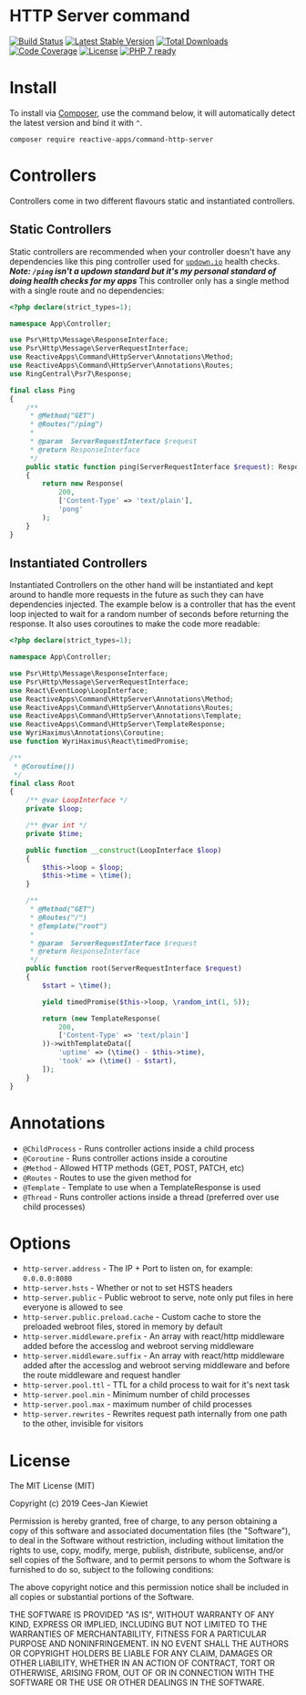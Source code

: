 # HTTP Server command

[![Build Status](https://travis-ci.com/reactive-apps/command-http-server.svg?branch=master)](https://travis-ci.com/reactive-apps/command-http-server)
[![Latest Stable Version](https://poser.pugx.org/reactive-apps/command-http-server/v/stable.png)](https://packagist.org/packages/reactive-apps/command-http-server)
[![Total Downloads](https://poser.pugx.org/reactive-apps/command-http-server/downloads.png)](https://packagist.org/packages/reactive-apps/command-http-server/stats)
[![Code Coverage](https://scrutinizer-ci.com/g/reactive-apps/command-http-server/badges/coverage.png?b=master)](https://scrutinizer-ci.com/g/reactive-apps/command-http-server/?branch=master)
[![License](https://poser.pugx.org/reactive-apps/command-http-server/license.png)](https://packagist.org/packages/reactive-apps/command-http-server)
[![PHP 7 ready](http://php7ready.timesplinter.ch/reactive-apps/command-http-server/badge.svg)](https://travis-ci.com/reactive-apps/command-http-server)

# Install

To install via [Composer](http://getcomposer.org/), use the command below, it will automatically detect the latest version and bind it with `^`.
 
```
composer require reactive-apps/command-http-server 
```

# Controllers

Controllers come in two different flavours static and instantiated controllers. 

## Static Controllers

Static controllers are recommended when your controller doesn't have any dependencies like this ping controller used for 
[`updown.io`](https://updown.io/r/rPWzd) health checks. ***Note: `/ping` isn't a updown standard but it's my personal 
standard of doing health checks for my apps*** This controller only has a single method with a single route and no
dependencies:

```php
<?php declare(strict_types=1);

namespace App\Controller;

use Psr\Http\Message\ResponseInterface;
use Psr\Http\Message\ServerRequestInterface;
use ReactiveApps\Command\HttpServer\Annotations\Method;
use ReactiveApps\Command\HttpServer\Annotations\Routes;
use RingCentral\Psr7\Response;

final class Ping
{
    /**
     * @Method("GET")
     * @Routes("/ping")
     *
     * @param  ServerRequestInterface $request
     * @return ResponseInterface
     */
    public static function ping(ServerRequestInterface $request): ResponseInterface
    {
        return new Response(
            200,
            ['Content-Type' => 'text/plain'],
            'pong'
        );
    }
}
```

## Instantiated Controllers

Instantiated Controllers on the other hand will be instantiated and kept around to handle more requests in the future 
as such they can have dependencies injected. The example below is a controller that has the event loop injected to wait 
for a random number of seconds before returning the response. It also uses coroutines to make the code more readable: 

```php
<?php declare(strict_types=1);

namespace App\Controller;

use Psr\Http\Message\ResponseInterface;
use Psr\Http\Message\ServerRequestInterface;
use React\EventLoop\LoopInterface;
use ReactiveApps\Command\HttpServer\Annotations\Method;
use ReactiveApps\Command\HttpServer\Annotations\Routes;
use ReactiveApps\Command\HttpServer\Annotations\Template;
use ReactiveApps\Command\HttpServer\TemplateResponse;
use WyriHaximus\Annotations\Coroutine;
use function WyriHaximus\React\timedPromise;

/**
 * @Coroutine())
 */
final class Root
{
    /** @var LoopInterface */
    private $loop;

    /** @var int */
    private $time;

    public function __construct(LoopInterface $loop)
    {
        $this->loop = $loop;
        $this->time = \time();
    }

    /**
     * @Method("GET")
     * @Routes("/")
     * @Template("root")
     *
     * @param  ServerRequestInterface $request
     * @return ResponseInterface
     */
    public function root(ServerRequestInterface $request)
    {
        $start = \time();

        yield timedPromise($this->loop, \random_int(1, 5));

        return (new TemplateResponse(
            200,
            ['Content-Type' => 'text/plain']
        ))->withTemplateData([
            'uptime' => (\time() - $this->time),
            'took' => (\time() - $start),
        ]);
    }
}

```

# Annotations

* `@ChildProcess` - Runs controller actions inside a child process
* `@Coroutine` - Runs controller actions inside a coroutine
* `@Method` - Allowed HTTP methods (GET, POST, PATCH, etc)
* `@Routes` - Routes to use the given method for
* `@Template` - Template to use when a TemplateResponse is used
* `@Thread` - Runs controller actions inside a thread (preferred over use child processes)

# Options

* `http-server.address` - The IP + Port to listen on, for example: `0.0.0.0:8080`
* `http-server.hsts` - Whether or not to set HSTS headers
* `http-server.public` - Public webroot to serve, note only put files in here everyone is allowed to see
* `http-server.public.preload.cache` - Custom cache to store the preloaded webroot files, stored in memory by default
* `http-server.middleware.prefix` - An array with react/http middleware added before the accesslog and webroot serving middleware
* `http-server.middleware.suffix` - An array with react/http middleware added after the accesslog and webroot serving middleware and before the route middleware and request handler
* `http-server.pool.ttl` - TTL for a child process to wait for it's next task
* `http-server.pool.min` - Minimum number of child processes
* `http-server.pool.max` - maximum number of child processes
* `http-server.rewrites` - Rewrites request path internally from one path to the other, invisible for visitors

# License

The MIT License (MIT)

Copyright (c) 2019 Cees-Jan Kiewiet

Permission is hereby granted, free of charge, to any person obtaining a copy
of this software and associated documentation files (the "Software"), to deal
in the Software without restriction, including without limitation the rights
to use, copy, modify, merge, publish, distribute, sublicense, and/or sell
copies of the Software, and to permit persons to whom the Software is
furnished to do so, subject to the following conditions:

The above copyright notice and this permission notice shall be included in all
copies or substantial portions of the Software.

THE SOFTWARE IS PROVIDED "AS IS", WITHOUT WARRANTY OF ANY KIND, EXPRESS OR
IMPLIED, INCLUDING BUT NOT LIMITED TO THE WARRANTIES OF MERCHANTABILITY,
FITNESS FOR A PARTICULAR PURPOSE AND NONINFRINGEMENT. IN NO EVENT SHALL THE
AUTHORS OR COPYRIGHT HOLDERS BE LIABLE FOR ANY CLAIM, DAMAGES OR OTHER
LIABILITY, WHETHER IN AN ACTION OF CONTRACT, TORT OR OTHERWISE, ARISING FROM,
OUT OF OR IN CONNECTION WITH THE SOFTWARE OR THE USE OR OTHER DEALINGS IN THE
SOFTWARE.
